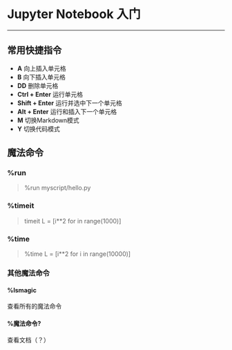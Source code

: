 # Jupyter Notebook 入门

---

## 常用快捷指令

* **A** 向上插入单元格
* **B** 向下插入单元格
* **DD** 删除单元格 
* **Ctrl + Enter** 运行单元格
* **Shift + Enter** 运行并选中下一个单元格
* **Alt + Enter** 运行和插入下一个单元格
* **M** 切换Markdown模式
* **Y** 切换代码模式



## 魔法命令

### %run

> %run myscript/hello.py

### %timeit

> timeit L = [i**2 for in range(1000)]

### %time

> %time L = [i**2 for i in range(10000)]

### 其他魔法命令

#### %lsmagic

查看所有的魔法命令

#### %魔法命令?

查看文档（？）